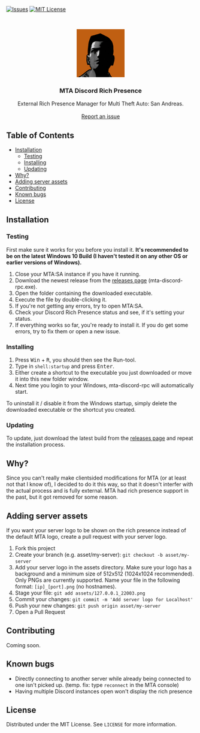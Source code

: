 [![Issues][issues-shield]][issues-url]
[![MIT License][license-shield]][license-url]

<!-- PROJECT LOGO -->
<br />
<p align="center">
  <a href="https://github.com/pkfln/mta-discord-rpc">
    <img src="assets/mtasa.png" alt="Logo" width="128" height="128">
  </a>

  <h3 align="center">MTA Discord Rich Presence</h3>

  <p align="center">
    External Rich Presence Manager for Multi Theft Auto: San Andreas.
    <br />
    <br />
    <a href="https://github.com/pkfln/mta-discord-rpc/issues">Report an issue</a>
  </p>
</p>



<!-- TABLE OF CONTENTS -->
## Table of Contents

* [Installation](#installation)
  * [Testing](#testing)
  * [Installing](#installing)
  * [Updating](#updating)
* [Why?](#why)
* [Adding server assets](#adding-server-assets)
* [Contributing](#contributing)
* [Known bugs](#known-bugs)
* [License](#license)



<!-- INSTALLATION -->
## Installation

### Testing

First make sure it works for you before you install it. **It's recommended to be on the latest Windows 10 Build (I haven't tested it on any other OS or earlier versions of Windows).**
1. Close your MTA:SA instance if you have it running.
2. Download the newest release from the <a href="https://github.com/pkfln/mta-discord-rpc/releases">releases page</a> (mta-discord-rpc.exe).
3. Open the folder containing the downloaded executable.
4. Execute the file by double-clicking it.
5. If you're not getting any errors, try to open MTA:SA.
6. Check your Discord Rich Presence status and see, if it's setting your status.
6. If everything works so far, you're ready to install it. If you do get some errors, try to fix them or open a new issue.

### Installing

1. Press <kbd>Win</kbd> + <kbd>R</kbd>, you should then see the Run-tool.
2. Type in `shell:startup` and press <kbd>Enter</kbd>.
3. Either create a shortcut to the executable you just downloaded or move it into this new folder window.
4. Next time you login to your Windows, mta-discord-rpc will automatically start.

To uninstall it / disable it from the Windows startup, simply delete the downloaded executable or the shortcut you created.

### Updating
To update, just download the latest build from the <a href="https://github.com/pkfln/mta-discord-rpc/releases">releases page</a> and repeat the installation process.



<!-- WHY -->
## Why?

Since you can't really make clientsided modifications for MTA (or at least not that I know of), I decided to do it this way, so that it doesn't interfer with the actual process and is fully external. MTA had rich presence support in the past, but it got removed for some reason.



<!-- ADDING SERVER ASSETS -->
## Adding server assets

If you want your server logo to be shown on the rich presence instead of the default MTA logo, create a pull request with your server logo.
1. Fork this project
2. Create your branch (e.g. asset/my-server): `git checkout -b asset/my-server`
3. Add your server logo in the assets directory. Make sure your logo has a background and a minimum size of 512x512 (1024x1024 recommended). Only PNGs are currently supported. Name your file in the following format: `[ip]_[port].png` (no hostnames).
4. Stage your file: `git add assets/127.0.0.1_22003.png`
4. Commit your changes: `git commit -m 'Add server logo for Localhost'`
5. Push your new changes: `git push origin asset/my-server`
6. Open a Pull Request



<!-- CONTRIBUTING -->
## Contributing

Coming soon.



<!-- KNOWN BUGS -->
## Known bugs

- Directly connecting to another server while already being connected to one isn't picked up. (temp. fix: type `reconnect` in the MTA console)
- Having multiple Discord instances open won't display the rich presence



<!-- LICENSE -->
## License

Distributed under the MIT License. See `LICENSE` for more information.






<!-- MARKDOWN LINKS & IMAGES -->
<!-- https://www.markdownguide.org/basic-syntax/#reference-style-links -->
[contributors-shield]: https://img.shields.io/github/contributors/pkfln/mta-discord-rpc.svg?style=flat-square
[contributors-url]: https://github.com/pkfln/mta-discord-rpc/graphs/contributors
[forks-shield]: https://img.shields.io/github/forks/pkfln/mta-discord-rpc.svg?style=flat-square
[forks-url]: https://github.com/pkfln/mta-discord-rpc/network/members
[stars-shield]: https://img.shields.io/github/stars/pkfln/mta-discord-rpc.svg?style=flat-square
[stars-url]: https://github.com/pkfln/mta-discord-rpc/stargazers
[issues-shield]: https://img.shields.io/github/issues/pkfln/mta-discord-rpc.svg?style=flat-square
[issues-url]: https://github.com/pkfln/mta-discord-rpc/issues
[license-shield]: https://img.shields.io/github/license/pkfln/mta-discord-rpc.svg?style=flat-square
[license-url]: https://github.com/pkfln/mta-discord-rpc/blob/master/LICENSE
